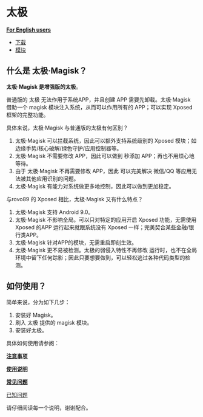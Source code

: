 # 太极

**[For English users](README.md)**

- [下载](https://github.com/taichi-framework/TaiChi/releases) 
- [模块](MODULE_CN.md)

## 什么是 太极·Magisk？

**太极·Magisk 是增强版的太极**。

普通版的 太极 无法作用于系统APP，并且创建 APP 需要先卸载。太极·Magisk 借助一个 magisk 模块注入系统，从而可以作用所有的 APP；可以实现 Xposed 框架的完整功能。

具体来说，太极·Magisk 与普通版的太极有何区别？
1. 太极·Magisk 可以拦截系统，因此可以额外支持系统级别的 Xposed 模块；如边缘手势/核心破解/绿色守护/应用控制器等。
2. 太极·Magisk 不需要修改 APP，因此可以做到 秒添加 APP；再也不用烦心地等待。
3. 由于 太极·Magisk 不再需要修改 APP，因此 可以完美解决 微信/QQ 等应用无法被其他应用识别的问题。
4. 太极·Magisk 有能力对系统做更多地控制，因此可以做到更加稳定。

与rovo89 的 Xposed 相比，太极·Magisk 又有什么特点？

1. 太极·Magisk 支持 Android 9.0。
2. 太极·Magisk 不影响全局。可以只对特定的应用开启 Xposed 功能，无需使用 Xposed 的APP 运行起来就跟系统没有 Xposed 一样；完美契合某些金融/银行类APP。
3. 太极·Magisk 针对APP的模块，无需重启即刻生效。
4. 太极·Magisk 更不易被检测。太极的弱侵入特性不再修改 运行时，也不在全局环境中留下任何踪影；因此只要想要做到，可以轻松逃过各种代码类型的检测。

## 如何使用？

简单来说，分为如下几步：

1. 安装好 Magisk。
2. 刷入 太极 提供的 magisk 模块。
3. 安装好太极。

具体如何使用请参阅：

[**注意事项**](https://github.com/tiann/EXposed/wiki/%E5%87%86%E5%A4%87%E4%BA%8B%E9%A1%B9)

[**使用说明**](https://github.com/tiann/EXposed/wiki/%E5%A6%82%E4%BD%95%E4%BD%BF%E7%94%A8)

[**常见问题**](https://github.com/tiann/EXposed/wiki/%E5%B8%B8%E8%A7%81%E9%97%AE%E9%A2%98)

[已知问题](https://github.com/tiann/EXposed/wiki/%E6%B3%A8%E6%84%8F%E4%BA%8B%E9%A1%B9%E5%92%8C%E5%B7%B2%E7%9F%A5%E9%97%AE%E9%A2%98)

请仔细阅读每一个说明，谢谢配合。
